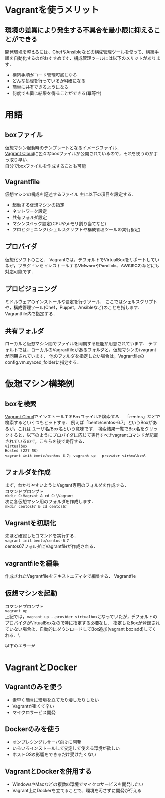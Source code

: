 # Vagrantを使うメリット
## 環境の差異により発生する不具合を最小限に抑えることができる
開発環境を整えるには、ChefやAnsibleなどの構成管理ツールを使って、構築手順を自動化するのがおすすめです．構成管理ツールには以下のメリットがあります．
* 構築手順がコード管理可能になる
* どんな処理を行っているか明確になる
* 簡単に共有できるようになる
* 何度でも同じ結果を得ることができる(冪等性)


# 用語
## boxファイル
仮想マシン起動時のテンプレートとなるイメージファイル．\
[Vagrant Cloud](https://app.vagrantup.com/boxes/search)に色々なboxファイルが公開されているので，それを使うのが手っ取り早い．\
自分でboxファイルを作成することも可能

## Vagrantfile
仮想マシンの構成を記述するファイル
主に以下の項目を設定する．
* 起動する仮想マシンの指定
* ネットワーク設定
* 共有フォルダ設定
* マシンスペック設定(CPUやメモリ割り当てなど)
* プロビジョニング(シェルスクリプトや構成管理ツールの実行指定)

## プロバイダ
仮想化ソフトのこと．
Vagrantでは，デフォルトでVirtualBoxをサポートしているが，プラグインをインストールするVMwareやParallels、AWS(EC2)などにも対応可能です．

## プロビジョニング
ミドルウェアのインストールや設定を行うツール．
ここではシェルスクリプトや，構成管理ツール(Chef，Puppet，Ansibleなど)のことを指します．
Vagrantfile内で指定する．

## 共有フォルダ
ローカルと仮想マシン間でファイルを同期する機能が用意されています．
デフォルトでは，ローカルのVagrantfileがあるフォルダと，仮想マシンの/vagrant が同期されています．
他のフォルダを指定したい場合は，Vagrantfileのconfig.vm.synced_folderに指定する．


# 仮想マシン構築例
## boxを検索
[Vagrant Cloud](https://app.vagrantup.com/boxes/search)でインストールするBoxファイルを検索する．
「centos」などで検索するといくつもヒットする．
例えば「bento/centos-6.7」というBoxがあるが，これは ユーザ名/Box名という意味です．
検索結果一覧でBox名をクリックすると，以下のようにプロバイダに応じて実行すべきvagrantコマンドが記載されているので，こちらを後で実行する．\
`virtualbox`\
`Hosted (227 MB)`\
`vagrant init bento/centos-6.7; vagrant up --provider virtualbox`\

## フォルダを作成
まず，わかりやすいようにVagrant専用のフォルダを作成する．\
コマンドプロンプト\
`mkdir C:Vagrant & cd C:\Vagrant`\
次に各仮想マシン用のフォルダを作成します．\
`mkdir centos67 & cd centos67`

## Vagrantを初期化
先ほど確認したコマンドを実行する．\
`vagrant init bento/centos-6.7`\
centos67フォルダにVagrantfileが作成される．

## vagrantfileを編集
作成されたVagrantfileをテキストエディタで編集する．
Vagrantfile

## 仮想マシンを起動
コマンドプロンプト\
`vagrant up`\
上記では，`vagrant up --provider virtualbox`となっていたが，デフォルトのプロバイダがVirtualBoxなので特に指定する必要なし．
指定したBoxが登録されていない場合は，自動的にダウンロードしてBox追加(vagrant box add)してくれる．\

以下のエラーが


# VagrantとDocker
## Vagrantのみを使う
* 素早く簡単に環境を立てたり壊したりしたい
* Vagrantが重くて辛い
* マイクロサービス開発

## Dockerのみを使う
* オンプレシングルサーバ向けに開発
* いろいろインストールして安定して使える環境が欲しい
* ホストOSの影響をできるだけ受けたくない

## VagrantとDockerを併用する
* WindowsやMacなどの複数の環境でマイクロサービスを開発したい
* Vagrant上にDockerを立てることで、環境を汚さずに開発が行える

